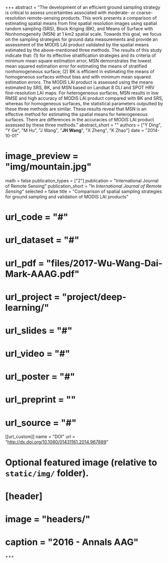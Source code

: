 +++
abstract = "The development of an efficient ground sampling strategy is critical to assess uncertainties associated with moderate- or coarse-resolution remote-sensing products. This work presents a comparison of estimating spatial means from fine spatial resolution images using spatial random sampling (SRS), Block Kriging (BK), and Means of Surface with Nonhomogeneity (MSN) at 1 km2 spatial scale. Towards this goal, we focus on the sampling strategies for ground data measurements and provide an assessment of the MODIS LAI product validated by the spatial means estimated by the above-mentioned three methods. The results of this study indicate that: (1) for its effective stratification strategies and its criteria of minimum mean square estimation error, MSN demonstrates the lowest mean squared estimation error for estimating the means of stratified nonhomogeneous surface; (2) BK is efficient in estimating the means of homogeneous surfaces without bias and with minimum mean squared estimation errors. The MODIS LAI product is assessed using the means estimated by SRS, BK, and MSN based on Landsat 8 OLI and SPOT HRV fine-resolution LAI maps. For heterogeneous surfaces, MSN results in low RMSE and high accuracy of MODIS LAI product compared with BK and SRS, whereas for homogeneous surfaces, the statistical parameters outputted by these three methods are similar. These results reveal that MSN is an effective method for estimating the spatial means for heterogeneous surfaces. There are differences in the accuracies of MODIS LAI product assessed by these three methods."
abstract_short = ""
authors = ["Y Ding", "Y Ge", "M Hu", "J Wang", "**JH Wang**", "X Zheng", "K Zhao"]
date = "2014-10-01"
# image_preview = "img/mountain.jpg"
math = false
publication_types = ["2"]
publication = "International Journal of Remote Sensing"
publication_short = "In *International Journal of Remote Sensing*"
selected = false
title = "Comparison of spatial sampling strategies for ground sampling and validation of MODIS LAI products"
# url_code = "#"
# url_dataset = "#"
# url_pdf = "files/2017-Wu-Wang-Dai-Mark-AAAG.pdf"
# url_project = "project/deep-learning/"
# url_slides = "#"
# url_video = "#"
# url_poster = "#"
# url_preprint = ""
# url_source = "#"

[[url_custom]]
name = "DOI"
url = "http://dx.doi.org/10.1080/01431161.2014.967889"

# Optional featured image (relative to `static/img/` folder).
# [header]
# image = "headers/"
# caption = "2016 - Annals AAG"

+++


